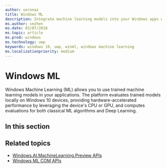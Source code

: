 ```yaml
---
author: serenaz
title: Windows ML
description: Integrate machine learning models into your Windows apps with Windows ML. The platform provides local, hardware-accelerated evaluation on Windows 10 devices. 
ms.author: sezhen
ms.date: 03/07/2018
ms.topic: article
ms.prod: windows
ms.technology: uwp
keywords: windows 10, uwp, winml, windows machine learning
ms.localizationpriority: medium
---
```


# Windows ML

Windows Machine Learning (ML) allows you to use trained machine learning models in your applications. The platform evaluates trained models locally on Windows 10 devices, providing hardware-accelerated performance by leveraging the device's CPU or GPU, and computes evaluations for both classical ML algorithms and Deep Learning.

## In this section

## Related topics

- [Windows.AI.MachineLearning.Preview APIs](/uwp/api/windows.ai.machinelearning.preview)
- [Windows ML COM APIs](https://msdn.microsoft.com/en-us/library/windows/desktop/mt845849.aspx)